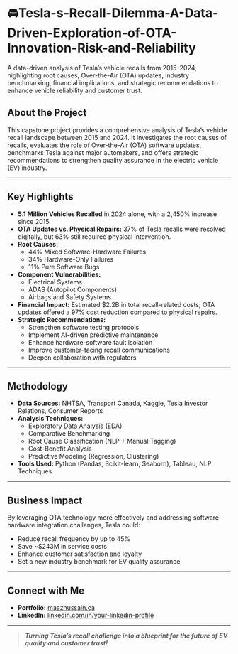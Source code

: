# 🚘Tesla-s-Recall-Dilemma-A-Data-Driven-Exploration-of-OTA-Innovation-Risk-and-Reliability
A data-driven analysis of Tesla’s vehicle recalls from 2015–2024, highlighting root causes, Over-the-Air (OTA) updates, industry benchmarking, financial implications, and strategic recommendations to enhance vehicle reliability and customer trust.

## About the Project

This capstone project provides a comprehensive analysis of Tesla’s vehicle recall landscape between 2015 and 2024. It investigates the root causes of recalls, evaluates the role of Over-the-Air (OTA) software updates, benchmarks Tesla against major automakers, and offers strategic recommendations to strengthen quality assurance in the electric vehicle (EV) industry.

---

## Key Highlights

- **5.1 Million Vehicles Recalled** in 2024 alone, with a 2,450% increase since 2015.
- **OTA Updates vs. Physical Repairs:** 37% of Tesla recalls were resolved digitally, but 63% still required physical intervention.
- **Root Causes:**
  - 44% Mixed Software-Hardware Failures
  - 34% Hardware-Only Failures
  - 11% Pure Software Bugs
- **Component Vulnerabilities:**
  - Electrical Systems
  - ADAS (Autopilot Components)
  - Airbags and Safety Systems
- **Financial Impact:** Estimated $2.2B in total recall-related costs; OTA updates offered a 97% cost reduction compared to physical repairs.
- **Strategic Recommendations:**
  - Strengthen software testing protocols
  - Implement AI-driven predictive maintenance
  - Enhance hardware-software fault isolation
  - Improve customer-facing recall communications
  - Deepen collaboration with regulators

---

## Methodology

- **Data Sources:** NHTSA, Transport Canada, Kaggle, Tesla Investor Relations, Consumer Reports
- **Analysis Techniques:** 
  - Exploratory Data Analysis (EDA)
  - Comparative Benchmarking
  - Root Cause Classification (NLP + Manual Tagging)
  - Cost-Benefit Analysis
  - Predictive Modeling (Regression, Clustering)
- **Tools Used:** Python (Pandas, Scikit-learn, Seaborn), Tableau, NLP Techniques

---

## Business Impact

By leveraging OTA technology more effectively and addressing software-hardware integration challenges, Tesla could:
- Reduce recall frequency by up to 45%
- Save ~$243M in service costs
- Enhance customer satisfaction and loyalty
- Set a new industry benchmark for EV quality assurance

---

## Connect with Me

- **Portfolio:** [maazhussain.ca](https://maazhussain.ca)
- **LinkedIn:** [linkedin.com/in/your-linkedin-profile](https://linkedin.com/in/your-linkedin-profile)

---

>  ***Turning Tesla’s recall challenge into a blueprint for the future of EV quality and customer trust!***
